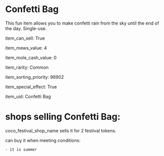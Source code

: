 # Confetti Bag

This fun item allows you to make confetti rain from the sky until the end of the day. Single-use.

item_can_sell: True

item_mews_value: 4

item_mole_cash_value: 0

item_rarity: Common

item_sorting_priority: 98902

item_special_effect: True

item_uid: Confetti Bag

# shops selling Confetti Bag:

coco_festival_shop_name sells it for 2 festival tokens.

  can buy it when meeting conditions: 

    - it is summer